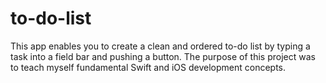# to-do-list
This app enables you to create a clean and ordered to-do list by typing a task into a field bar and pushing a button. The purpose of this project was to teach myself fundamental Swift and iOS development concepts. 
